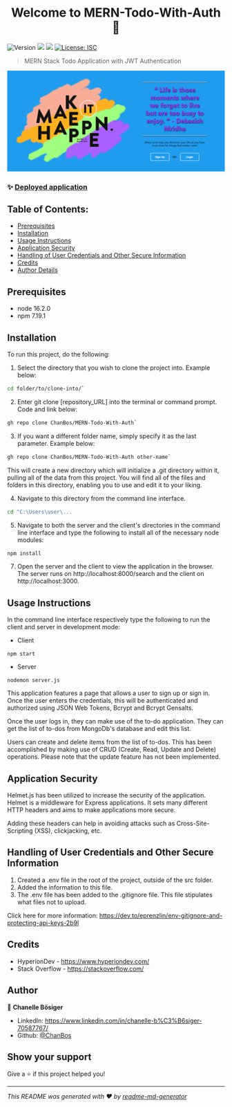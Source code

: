 <h1 align="center">Welcome to MERN-Todo-With-Auth 👋</h1>
<p>
  <img alt="Version" src="https://img.shields.io/badge/version-1.0.0-blue.svg?cacheSeconds=2592000" />
  <img src="https://img.shields.io/badge/node-16.2.0-blue.svg" />
  <img src="https://img.shields.io/badge/npm-7.19.1-blue.svg" />
  <a href="#" target="_blank">
    <img alt="License: ISC" src="https://img.shields.io/badge/License-ISC-yellow.svg" />
  </a>
</p>

> MERN Stack Todo Application with JWT Authentication

![Todo App](https://github.com/ChanBos/MERN-Todo-With-Auth/blob/master/client/public/images/To-Do%20App.png)

### ✨ [Deployed application](https://mern-todo-with-auth.herokuapp.com/)

## Table of Contents:

- [Prerequisites](#prerequisites)
- [Installation](#installation)
- [Usage Instructions](#usage-instructions)
- [Application Security](#application-security)
- [Handling of User Credentials and Other Secure Information](#handling-of-user-credentials-and-other-secure-information)
- [Credits](#credits)
- [Author Details](#author-details)

## Prerequisites

- node 16.2.0
- npm 7.19.1

## Installation

To run this project, do the following:

1. Select the directory that you wish to clone the project into. Example below:

```sh
cd folder/to/clone-into/`
```

2. Enter git clone [repository_URL] into the terminal or command prompt. Code and link below:

```sh
gh repo clone ChanBos/MERN-Todo-With-Auth`
```

3. If you want a different folder name, simply specify it as the last parameter. Example below:

```sh
gh repo clone ChanBos/MERN-Todo-With-Auth other-name`
```

This will create a new directory which will initialize a .git directory within it, pulling all of the data from this project. You will find all of the files and folders in this directory, enabling you to use and edit it to your liking.

4. Navigate to this directory from the command line interface.

```sh
cd "C:\Users\user\...
```

5. Navigate to both the server and the client's directories in the command line interface and type the following to install all of the necessary node modules:

```sh
npm install
```

7. Open the server and the client to view the application in the browser. The server runs on http://localhost:8000/search and the client on http://localhost:3000.

## Usage Instructions

In the command line interface respectively type the following to run the client and server in development mode:

- Client

```
npm start
```

- Server

```
nodemon server.js
```

This application features a page that allows a user to sign up or sign in. Once the user enters the credentials, this will be authenticated and authorized using JSON Web Tokens, Bcrypt and Bcrypt Gensalts.

Once the user logs in, they can make use of the to-do application. They can get the list of to-dos from MongoDb's database and edit this list.

Users can create and delete items from the list of to-dos. This has been accomplished by making use of CRUD (Create, Read, Update and Delete) operations. Please note that the update feature has not been implemented.

## Application Security

Helmet.js has been utilized to increase the security of the application. Helmet is a middleware for Express applications. It sets many different HTTP headers and aims to make applications more secure.

Adding these headers can help in avoiding attacks such as Cross-Site-Scripting (XSS), clickjacking, etc.

## Handling of User Credentials and Other Secure Information

1. Created a .env file in the root of the project, outside of the src folder.
2. Added the information to this file.
3. The .env file has been added to the .gitignore file. This file stipulates what files not to upload.

Click here for more information: https://dev.to/eprenzlin/env-gitignore-and-protecting-api-keys-2b9l

## Credits

- HyperionDev - https://www.hyperiondev.com/
- Stack Overflow - https://stackoverflow.com/

## Author

👤 **Chanelle Bösiger**

- LinkedIn: https://www.linkedin.com/in/chanelle-b%C3%B6siger-70587767/
- Github: [@ChanBos](https://github.com/ChanBos)

## Show your support

Give a ⭐️ if this project helped you!

---

_This README was generated with ❤️ by [readme-md-generator](https://github.com/kefranabg/readme-md-generator)_
